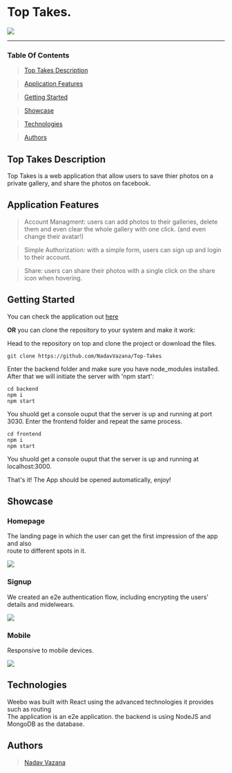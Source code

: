 # Top Takes.

<img src="https://res.cloudinary.com/ds8xkm0ue/image/upload/v1669644085/Top%20Takes/favicon_wtiqzc.png"/>

---

### Table Of Contents

> [Top Takes Description](#description)

> [Application Features](#features)

> [Getting Started](#start)

> [Showcase](#showcase)

> [Technologies](#tech)

> [Authors](#authors)

## <a id="description" /> Top Takes Description

Top Takes is a web application that allow users to save thier photos on a private gallery, and share the photos on facebook.


## <a id="features" /> Application Features

> Account Managment: users can add photos to their galleries, delete them and even clear the whole gallery with one click. (and even change their avatar!)

> Simple Authorization: with a simple form, users can sign up and login to their account.

> Share: users can share their photos with a single click on the share icon when hovering.


## <a id="start" /> Getting Started

You can check the application out [here](https://top-takes-8cs4.onrender.com)

**OR** you can clone the repository to your system and make it work:

Head to the repository on top and clone the project or download the files.

```
git clone https://github.com/NadavVazana/Top-Takes
```
Enter the backend folder and make sure you have node_modules installed. After that we will initiate the server with 'npm start':

```
cd backend
npm i 
npm start
```
You shuold get a console ouput that the server is up and running at port 3030. Enter the frontend folder and repeat the same process.

 ```
 cd frontend
npm i 
npm start
```

You shuold get a console ouput that the server is up and running at localhost:3000.

That's it! The App should be opened automatically, enjoy!

## <a id="showcase"/> Showcase

### Homepage

The landing page in which the user can get the first impression of the app and also <br> route to different spots in it.

<img src="https://res.cloudinary.com/ds8xkm0ue/image/upload/v1669644414/Top%20Takes/Untitled_vqa1eq.png" />

### Signup

We created an e2e authentication flow, including encrypting the users' details and midelwears.

<img src="https://res.cloudinary.com/ds8xkm0ue/image/upload/v1669644692/Top%20Takes/Untitled_ok4gdf.png" />



### Mobile

Responsive to mobile devices.

<img src="https://res.cloudinary.com/ds8xkm0ue/image/upload/v1669647107/Top%20Takes/Untitled_vm5wyp.png"/>

## <a id="tecg" /> Technologies

Weebo was built with React using the advanced technologies it provides such as routing <br> The application is an e2e application. the backend is using NodeJS and MongoDB as the database.

## <a id="authors" /> Authors

> [Nadav Vazana](https://github.com/NadavVazana)





 


